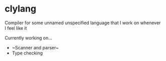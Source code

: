 # clylang
Compiler for some unnamed unspecified language that I work on whenever I feel like it

Currently working on...

- ~Scanner and parser~
- Type checking
